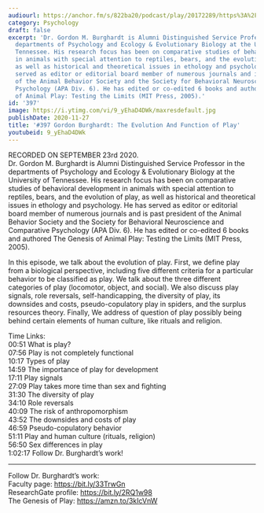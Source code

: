 ```yaml
---
audiourl: https://anchor.fm/s/822ba20/podcast/play/20172289/https%3A%2F%2Fd3ctxlq1ktw2nl.cloudfront.net%2Fstaging%2F2020-8-25%2F8d255ba2-9b4e-0335-b881-3a698d5fc9b6.m4a
category: Psychology
draft: false
excerpt: 'Dr. Gordon M. Burghardt is Alumni Distinguished Service Professor in the
  departments of Psychology and Ecology & Evolutionary Biology at the University of
  Tennessee. His research focus has been on comparative studies of behavioral development
  in animals with special attention to reptiles, bears, and the evolution of play,
  as well as historical and theoretical issues in ethology and psychology. He has
  served as editor or editorial board member of numerous journals and is past president
  of the Animal Behavior Society and the Society for Behavioral Neuroscience and Comparative
  Psychology (APA Div. 6). He has edited or co-edited 6 books and authored The Genesis
  of Animal Play: Testing the Limits (MIT Press, 2005).'
id: '397'
image: https://i.ytimg.com/vi/9_yEhaD4DWk/maxresdefault.jpg
publishDate: 2020-11-27
title: '#397 Gordon Burghardt: The Evolution And Function of Play'
youtubeid: 9_yEhaD4DWk
---
```

<div class="timelinks">

RECORDED ON SEPTEMBER 23rd 2020.  
Dr. Gordon M. Burghardt is Alumni Distinguished Service Professor in the departments of Psychology and Ecology & Evolutionary Biology at the University of Tennessee. His research focus has been on comparative studies of behavioral development in animals with special attention to reptiles, bears, and the evolution of play, as well as historical and theoretical issues in ethology and psychology. He has served as editor or editorial board member of numerous journals and is past president of the Animal Behavior Society and the Society for Behavioral Neuroscience and Comparative Psychology (APA Div. 6). He has edited or co-edited 6 books and authored The Genesis of Animal Play: Testing the Limits (MIT Press, 2005).

In this episode, we talk about the evolution of play. First, we define play from a biological perspective, including five different criteria for a particular behavior to be classified as play. We talk about the three different categories of play (locomotor, object, and social). We also discuss play signals, role reversals, self-handicapping, the diversity of play, its downsides and costs, pseudo-copulatory play in spiders, and the surplus resources theory. Finally, We address of question of play possibly being behind certain elements of human culture, like rituals and religion.

Time Links:  
<time>00:51</time> What is play?  
<time>07:56</time> Play is not completely functional  
<time>10:17</time> Types of play  
<time>14:59</time> The importance of play for development  
<time>17:11</time> Play signals  
<time>27:09</time> Play takes more time than sex and fighting  
<time>31:30</time> The diversity of play  
<time>34:10</time> Role reversals  
<time>40:09</time> The risk of anthropomorphism  
<time>43:52</time> The downsides and costs of play  
<time>46:59</time> Pseudo-copulatory behavior  
<time>51:11</time> Play and human culture (rituals, religion)  
<time>56:50</time> Sex differences in play  
<time>1:02:17</time> Follow Dr. Burghardt’s work!

---

Follow Dr. Burghardt’s work:  
Faculty page: https://bit.ly/33TrwGn  
ResearchGate profile: https://bit.ly/2RQ1w98  
The Genesis of Play: https://amzn.to/3kIcVnW
</div>

